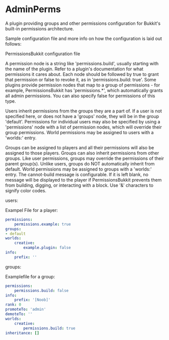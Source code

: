 AdminPerms
=================

A plugin providing groups and other permissions configuration for Bukkit's built-in permissions architecture.

Sample configuration file and more info on how the configuration is laid out follows:

PermissionsBukkit configuration file

A permission node is a string like 'permissions.build', usually starting
with the name of the plugin. Refer to a plugin's documentation for what
permissions it cares about. Each node should be followed by true to grant
that permission or false to revoke it, as in 'permissions.build: true'.
Some plugins provide permission nodes that map to a group of permissions -
for example, PermissionsBukkit has 'permissions.*', which automatically
grants all admin permissions. You can also specify false for permissions
of this type.

Users inherit permissions from the groups they are a part of. If a user is
not specified here, or does not have a 'groups' node, they will be in the
group 'default'. Permissions for individual users may also be specified by
using a 'permissions' node with a list of permission nodes, which will
override their group permissions. World permissions may be assigned to
users with a 'worlds:' entry.

Groups can be assigned to players and all their permissions will also be
assigned to those players. Groups can also inherit permissions from other
groups. Like user permissions, groups may override the permissions of their
parent group(s). Unlike users, groups do NOT automatically inherit from
default. World permissions may be assigned to groups with a 'worlds:' entry.
The cannot-build message is configurable. If it is left blank, no message
will be displayed to the player if PermissionsBukkit prevents them from
building, digging, or interacting with a block. Use '&' characters to
signify color codes.

users:

Exampel File for a player:
```yaml
permissions:
    permissions.example: true
groups:
- default
worlds:
    creative:
        example.plugin: false
info:
    prefix: ''
```
groups:


Examplefile for a group:
```yaml
permissions:
    permissions.build: false
info:
    prefix: '[Noob]'
rank: 0
promoteTo: 'admin'
demoteTo: ''
worlds:
    creative:
        permissions.build: true
inheritance: []
```